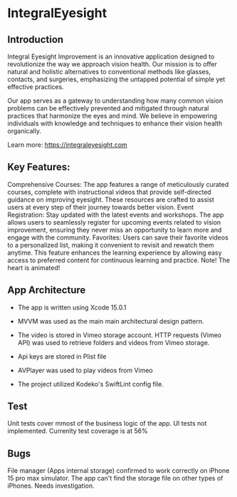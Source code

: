 # IntegralEyesight


## Introduction

Integral Eyesight Improvement is an innovative application designed to revolutionize the way we approach vision health. Our mission is to offer natural and holistic alternatives to conventional methods like glasses, contacts, and surgeries, emphasizing the untapped potential of simple yet effective practices.

Our app serves as a gateway to understanding how many common vision problems can be effectively prevented and mitigated through natural practices that harmonize the eyes and mind. We believe in empowering individuals with knowledge and techniques to enhance their vision health organically.

Learn more: https://integraleyesight.com

## Key Features:
Comprehensive Courses: The app features a range of meticulously curated courses, complete with instructional videos that provide self-directed guidance on improving eyesight. These resources are crafted to assist users at every step of their journey towards better vision.
Event Registration: Stay updated with the latest events and workshops. The app allows users to seamlessly register for upcoming events related to vision improvement, ensuring they never miss an opportunity to learn more and engage with the community.
Favorites: Users can save their favorite videos to a personalized list, making it convenient to revisit and rewatch them anytime. This feature enhances the learning experience by allowing easy access to preferred content for continuous learning and practice.
Note! The heart is animated! 

## App Architecture

- The app is written using Xcode 15.0.1 

- MVVM was used as the main main architectural design pattern.
- The video is stored in Vimeo storage account. HTTP requests (Vimeo API) was used to retrieve folders and videos from Vimeo storage.
- Api keys are stored in Plist file
- AVPlayer was used to play videos from Vimeo
- The project utilized Kodeko's SwiftLint config file.

## Test
Unit tests cover mmost of the business logic of the app. UI tests not implemented. Currenlty test coverage is at 56%


## Bugs
File manager (Apps internal storage) confirmed to work correctly on iPhone 15 pro max simulator. The app can't find the storage file on other types of iPhones. Needs investigation. 
